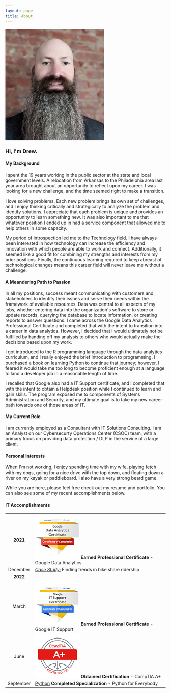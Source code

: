 ```yaml
---
layout: page
title: About
---
```

![](/images/profile.jpg)

### Hi, I'm Drew.

#### My Background
I spent the 19 years working in the public sector at the state and local government levels.  A relocation from Arkansas to the Philadelphia area last year area brought about an opportunity to reflect upon my career.  I was looking for a new challenge, and the time seemed right to make a transition.

I love solving problems.  Each new problem brings its own set of challenges, and I enjoy thinking critically and strategically to analyze the problem and identify solutions.  I appreciate that each problem is unique and provides an opportunity to learn something new.  It was also important to me that whatever position I ended up in had a service component that allowed me to help others in some capacity.

My period of introspection led me to the Technology field.  I have always been interested in how technology can increase the efficiency and innovation with which people are able to work and connect.  Additionally, it seemed like a good fit for combining my strengths and interests from my prior positions.  Finally, the continuous learning required to keep abreast of technological changes means this career field will never leave me without a challenge.

#### A Meandering Path to Passion
In all my positions, success meant communicating with customers and stakeholders to identify their issues and serve their needs within the framework of available resources.  Data was central to all aspects of my jobs, whether entering data into the organization's software to store or update records, querying the database to locate information, or creating reports to answer questions. I came across the Google Data Analytics Professional Certificate and completed that with the intent to transition into a career in data analytics.  However, I decided that I would ultimately not be fulfilled by handing off my analysis to others who would actually make the decisions based upon my work. 

I got introduced to the R programming language through the data analytics curriculum, and I really enjoyed the brief introduction to programming.  I purchased a book on learning Python to continue that journey; however, I feared it would take me too long to become proficient enough at a language to land a developer job in a reasonable length of time.

I recalled that Google also had a IT Support certificate, and I completed that with the intent to obtain a Helpdesk position while I continued to learn and gain skills.  The program exposed me to components of Systems Administration and Security, and my ultimate goal is to take my new career path towards one of those areas of IT.

#### My Current Role
I am currently employed as a Consultant with IT Solutions Consulting.  I am an Analyst on our Cybersecurty Operations Center (CSOC) team, with a primary focus on providing data protection / DLP in the service of a large client.

#### Personal Interests
When I'm not working, I enjoy spending time with my wife, playing fetch with my dogs, going for a nice drive with the top down, and floating down a river on my kayak or paddleboard.  I also have a very strong beard game.

While you are here, please feel free check out my resume and portfolio.  You can also see some of my recent accomplishments below.

#### IT Accomplishments

|		|		|
| :-----: | :----- |
| **2021**  | ![Certificate](/images/professional-certificate.png) **Earned Professional Certificate** - Google Data Analytics |
| December      | [_Case Study:_](https://github.com/drewbrinkley/CaseStudy-CyclisticBikeShare) Finding trends in bike share ridership |
| **2022** |  |
| March | ![Badge](/images/google-it-support-certificate.png) **Earned Professional Certificate** - Google IT Support |
| June  | ![A+ Badge](/images/comptia-a-ce-certification.1.png) **Obtained Certification** - CompTIA A+  |
| September | [Python](/images/python-logo-png) **Completed Specialization** - Python for Everybody |
